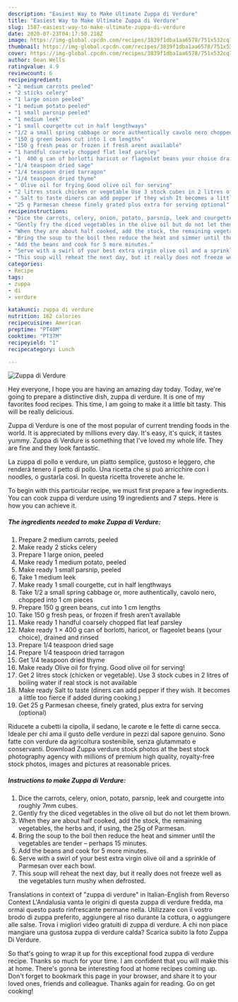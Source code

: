 ```yaml
---
description: "Easiest Way to Make Ultimate Zuppa di Verdure"
title: "Easiest Way to Make Ultimate Zuppa di Verdure"
slug: 1587-easiest-way-to-make-ultimate-zuppa-di-verdure
date: 2020-07-23T04:17:50.218Z
image: https://img-global.cpcdn.com/recipes/3839f1dba1aa6578/751x532cq70/zuppa-di-verdure-recipe-main-photo.jpg
thumbnail: https://img-global.cpcdn.com/recipes/3839f1dba1aa6578/751x532cq70/zuppa-di-verdure-recipe-main-photo.jpg
cover: https://img-global.cpcdn.com/recipes/3839f1dba1aa6578/751x532cq70/zuppa-di-verdure-recipe-main-photo.jpg
author: Dean Wells
ratingvalue: 4.9
reviewcount: 6
recipeingredient:
- "2 medium carrots peeled"
- "2 sticks celery"
- "1 large onion peeled"
- "1 medium potato peeled"
- "1 small parsnip peeled"
- "1 medium leek"
- "1 small courgette cut in half lengthways"
- "1/2 a small spring cabbage or more authentically cavolo nero chopped into 1 cm pieces"
- "150 g green beans cut into 1 cm lengths"
- "150 g fresh peas or frozen if fresh arent available"
- "1 handful coarsely chopped flat leaf parsley"
- "1  400 g can of borlotti haricot or flageolet beans your choice drained and rinsed"
- "1/4 teaspoon dried sage"
- "1/4 teaspoon dried tarragon"
- "1/4 teaspoon dried thyme"
- " Olive oil for frying Good olive oil for serving"
- "2 litres stock chicken or vegetable Use 3 stock cubes in 2 litres of boiling water if real stock is not available"
- " Salt to taste diners can add pepper if they wish It becomes a little too fierce if added during cooking"
- "25 g Parmesan cheese finely grated plus extra for serving optional"
recipeinstructions:
- "Dice the carrots, celery, onion, potato, parsnip, leek and courgette into roughly 7mm cubes."
- "Gently fry the diced vegetables in the olive oil but do not let them brown."
- "When they are about half cooked, add the stock, the remaining vegetables, the herbs and, if using, the 25g of Parmesan."
- "Bring the soup to the boil then reduce the heat and simmer until the vegetables are tender – perhaps 15 minutes."
- "Add the beans and cook for 5 more minutes."
- "Serve with a swirl of your best extra virgin olive oil and a sprinkle of Parmesan over each bowl."
- "This soup will reheat the next day, but it really does not freeze well as the vegetables turn mushy when defrosted."
categories:
- Recipe
tags:
- zuppa
- di
- verdure

katakunci: zuppa di verdure 
nutrition: 162 calories
recipecuisine: American
preptime: "PT40M"
cooktime: "PT37M"
recipeyield: "1"
recipecategory: Lunch

---
```



![Zuppa di Verdure](https://img-global.cpcdn.com/recipes/3839f1dba1aa6578/751x532cq70/zuppa-di-verdure-recipe-main-photo.jpg)

Hey everyone, I hope you are having an amazing day today. Today, we're going to prepare a distinctive dish, zuppa di verdure. It is one of my favorites food recipes. This time, I am going to make it a little bit tasty. This will be really delicious.

Zuppa di Verdure is one of the most popular of current trending foods in the world. It is appreciated by millions every day. It's easy, it's quick, it tastes yummy. Zuppa di Verdure is something that I've loved my whole life. They are fine and they look fantastic.

La zuppa di pollo e verdure, un piatto semplice, gustoso e leggero, che renderà tenero il petto di pollo. Una ricetta che si può arricchire con i noodles, o gustarla così. In questa ricetta troverete anche le.


To begin with this particular recipe, we must first prepare a few ingredients. You can cook zuppa di verdure using 19 ingredients and 7 steps. Here is how you can achieve it.

<!--inarticleads1-->

##### The ingredients needed to make Zuppa di Verdure:

1. Prepare 2 medium carrots, peeled
1. Make ready 2 sticks celery
1. Prepare 1 large onion, peeled
1. Make ready 1 medium potato, peeled
1. Make ready 1 small parsnip, peeled
1. Take 1 medium leek
1. Make ready 1 small courgette, cut in half lengthways
1. Take 1/2 a small spring cabbage or, more authentically, cavolo nero, chopped into 1 cm pieces
1. Prepare 150 g green beans, cut into 1 cm lengths
1. Take 150 g fresh peas, or frozen if fresh aren’t available
1. Make ready 1 handful coarsely chopped flat leaf parsley
1. Make ready 1 × 400 g can of borlotti, haricot, or flageolet beans (your choice), drained and rinsed
1. Prepare 1/4 teaspoon dried sage
1. Prepare 1/4 teaspoon dried tarragon
1. Get 1/4 teaspoon dried thyme
1. Make ready  Olive oil for frying. Good olive oil for serving!
1. Get 2 litres stock (chicken or vegetable). Use 3 stock cubes in 2 litres of boiling water if real stock is not available
1. Make ready  Salt to taste (diners can add pepper if they wish. It becomes a little too fierce if added during cooking.)
1. Get 25 g Parmesan cheese, finely grated, plus extra for serving (optional)


Riducete a cubetti la cipolla, il sedano, le carote e le fette di carne secca. Ideale per chi ama il gusto delle verdure in pezzi dal sapore genuino. Sono fatte con verdure da agricoltura sostenibile, senza glutammato e conservanti. Download Zuppa verdure stock photos at the best stock photography agency with millions of premium high quality, royalty-free stock photos, images and pictures at reasonable prices. 

<!--inarticleads2-->

##### Instructions to make Zuppa di Verdure:

1. Dice the carrots, celery, onion, potato, parsnip, leek and courgette into roughly 7mm cubes.
1. Gently fry the diced vegetables in the olive oil but do not let them brown.
1. When they are about half cooked, add the stock, the remaining vegetables, the herbs and, if using, the 25g of Parmesan.
1. Bring the soup to the boil then reduce the heat and simmer until the vegetables are tender – perhaps 15 minutes.
1. Add the beans and cook for 5 more minutes.
1. Serve with a swirl of your best extra virgin olive oil and a sprinkle of Parmesan over each bowl.
1. This soup will reheat the next day, but it really does not freeze well as the vegetables turn mushy when defrosted.


Translations in context of &#34;zuppa di verdure&#34; in Italian-English from Reverso Context L&#39;Andalusia vanta le origini di questa zuppa di verdure fredda, ma ormai questo pasto rinfrescante permane nella. Utilizzare con il vostro brodo di zuppa preferito, aggiungere al riso durante la cottura, o aggiungere alle salse. Trova i migliori video gratuiti di zuppa di verdure. A chi non piace mangiare una gustosa zuppa di verdure calda? Scarica subito la foto Zuppa Di Verdure. 

So that's going to wrap it up for this exceptional food zuppa di verdure recipe. Thanks so much for your time. I am confident that you will make this at home. There's gonna be interesting food at home recipes coming up. Don't forget to bookmark this page in your browser, and share it to your loved ones, friends and colleague. Thanks again for reading. Go on get cooking!
